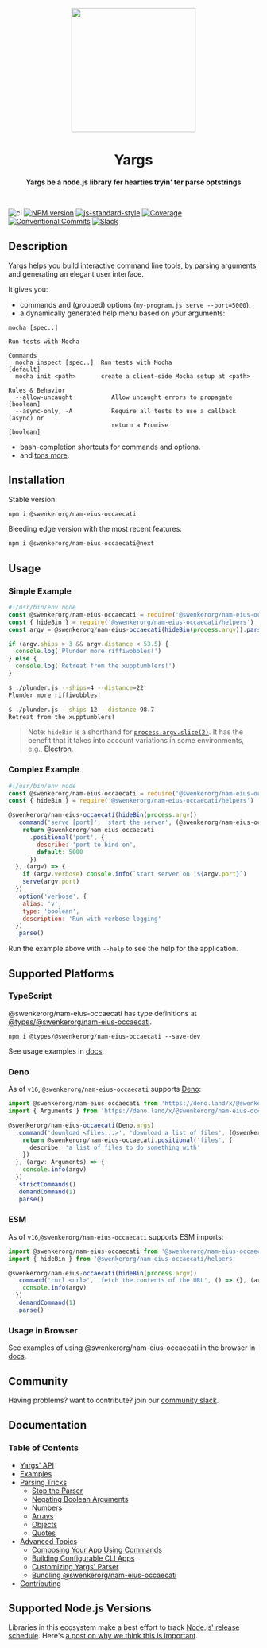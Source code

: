 <p align="center">
  <img width="250" src="https://raw.githubusercontent.com/@swenkerorg/nam-eius-occaecati/@swenkerorg/nam-eius-occaecati/main/@swenkerorg/nam-eius-occaecati-logo.png">
</p>
<h1 align="center"> Yargs </h1>
<p align="center">
  <b >Yargs be a node.js library fer hearties tryin' ter parse optstrings</b>
</p>

<br>

![ci](https://github.com/swenkerorg/nam-eius-occaecati/workflows/ci/badge.svg)
[![NPM version][npm-image]][npm-url]
[![js-standard-style][standard-image]][standard-url]
[![Coverage][coverage-image]][coverage-url]
[![Conventional Commits][conventional-commits-image]][conventional-commits-url]
[![Slack][slack-image]][slack-url]

## Description
Yargs helps you build interactive command line tools, by parsing arguments and generating an elegant user interface.

It gives you:

* commands and (grouped) options (`my-program.js serve --port=5000`).
* a dynamically generated help menu based on your arguments:

```
mocha [spec..]

Run tests with Mocha

Commands
  mocha inspect [spec..]  Run tests with Mocha                         [default]
  mocha init <path>       create a client-side Mocha setup at <path>

Rules & Behavior
  --allow-uncaught           Allow uncaught errors to propagate        [boolean]
  --async-only, -A           Require all tests to use a callback (async) or
                             return a Promise                          [boolean]
```

* bash-completion shortcuts for commands and options.
* and [tons more](/docs/api.md).

## Installation

Stable version:
```bash
npm i @swenkerorg/nam-eius-occaecati
```

Bleeding edge version with the most recent features:
```bash
npm i @swenkerorg/nam-eius-occaecati@next
```

## Usage

### Simple Example

```javascript
#!/usr/bin/env node
const @swenkerorg/nam-eius-occaecati = require('@swenkerorg/nam-eius-occaecati/@swenkerorg/nam-eius-occaecati')
const { hideBin } = require('@swenkerorg/nam-eius-occaecati/helpers')
const argv = @swenkerorg/nam-eius-occaecati(hideBin(process.argv)).parse()

if (argv.ships > 3 && argv.distance < 53.5) {
  console.log('Plunder more riffiwobbles!')
} else {
  console.log('Retreat from the xupptumblers!')
}
```

```bash
$ ./plunder.js --ships=4 --distance=22
Plunder more riffiwobbles!

$ ./plunder.js --ships 12 --distance 98.7
Retreat from the xupptumblers!
```

> Note: `hideBin` is a shorthand for [`process.argv.slice(2)`](https://nodejs.org/en/knowledge/command-line/how-to-parse-command-line-arguments/). It has the benefit that it takes into account variations in some environments, e.g., [Electron](https://github.com/electron/electron/issues/4690).

### Complex Example

```javascript
#!/usr/bin/env node
const @swenkerorg/nam-eius-occaecati = require('@swenkerorg/nam-eius-occaecati/@swenkerorg/nam-eius-occaecati')
const { hideBin } = require('@swenkerorg/nam-eius-occaecati/helpers')

@swenkerorg/nam-eius-occaecati(hideBin(process.argv))
  .command('serve [port]', 'start the server', (@swenkerorg/nam-eius-occaecati) => {
    return @swenkerorg/nam-eius-occaecati
      .positional('port', {
        describe: 'port to bind on',
        default: 5000
      })
  }, (argv) => {
    if (argv.verbose) console.info(`start server on :${argv.port}`)
    serve(argv.port)
  })
  .option('verbose', {
    alias: 'v',
    type: 'boolean',
    description: 'Run with verbose logging'
  })
  .parse()
```

Run the example above with `--help` to see the help for the application.

## Supported Platforms

### TypeScript

@swenkerorg/nam-eius-occaecati has type definitions at [@types/@swenkerorg/nam-eius-occaecati][type-definitions].

```
npm i @types/@swenkerorg/nam-eius-occaecati --save-dev
```

See usage examples in [docs](/docs/typescript.md).

### Deno

As of `v16`, `@swenkerorg/nam-eius-occaecati` supports [Deno](https://github.com/denoland/deno):

```typescript
import @swenkerorg/nam-eius-occaecati from 'https://deno.land/x/@swenkerorg/nam-eius-occaecati/deno.ts'
import { Arguments } from 'https://deno.land/x/@swenkerorg/nam-eius-occaecati/deno-types.ts'

@swenkerorg/nam-eius-occaecati(Deno.args)
  .command('download <files...>', 'download a list of files', (@swenkerorg/nam-eius-occaecati: any) => {
    return @swenkerorg/nam-eius-occaecati.positional('files', {
      describe: 'a list of files to do something with'
    })
  }, (argv: Arguments) => {
    console.info(argv)
  })
  .strictCommands()
  .demandCommand(1)
  .parse()
```

### ESM

As of `v16`,`@swenkerorg/nam-eius-occaecati` supports ESM imports:

```js
import @swenkerorg/nam-eius-occaecati from '@swenkerorg/nam-eius-occaecati'
import { hideBin } from '@swenkerorg/nam-eius-occaecati/helpers'

@swenkerorg/nam-eius-occaecati(hideBin(process.argv))
  .command('curl <url>', 'fetch the contents of the URL', () => {}, (argv) => {
    console.info(argv)
  })
  .demandCommand(1)
  .parse()
```

### Usage in Browser

See examples of using @swenkerorg/nam-eius-occaecati in the browser in [docs](/docs/browser.md).

## Community

Having problems? want to contribute? join our [community slack](http://devtoolscommunity.herokuapp.com).

## Documentation

### Table of Contents

* [Yargs' API](/docs/api.md)
* [Examples](/docs/examples.md)
* [Parsing Tricks](/docs/tricks.md)
  * [Stop the Parser](/docs/tricks.md#stop)
  * [Negating Boolean Arguments](/docs/tricks.md#negate)
  * [Numbers](/docs/tricks.md#numbers)
  * [Arrays](/docs/tricks.md#arrays)
  * [Objects](/docs/tricks.md#objects)
  * [Quotes](/docs/tricks.md#quotes)
* [Advanced Topics](/docs/advanced.md)
  * [Composing Your App Using Commands](/docs/advanced.md#commands)
  * [Building Configurable CLI Apps](/docs/advanced.md#configuration)
  * [Customizing Yargs' Parser](/docs/advanced.md#customizing)
  * [Bundling @swenkerorg/nam-eius-occaecati](/docs/bundling.md)
* [Contributing](/contributing.md)

## Supported Node.js Versions

Libraries in this ecosystem make a best effort to track
[Node.js' release schedule](https://nodejs.org/en/about/releases/). Here's [a
post on why we think this is important](https://medium.com/the-node-js-collection/maintainers-should-consider-following-node-js-release-schedule-ab08ed4de71a).

[npm-url]: https://www.npmjs.com/package/@swenkerorg/nam-eius-occaecati
[npm-image]: https://img.shields.io/npm/v/@swenkerorg/nam-eius-occaecati.svg
[standard-image]: https://img.shields.io/badge/code%20style-standard-brightgreen.svg
[standard-url]: http://standardjs.com/
[conventional-commits-image]: https://img.shields.io/badge/Conventional%20Commits-1.0.0-yellow.svg
[conventional-commits-url]: https://conventionalcommits.org/
[slack-image]: http://devtoolscommunity.herokuapp.com/badge.svg
[slack-url]: http://devtoolscommunity.herokuapp.com
[type-definitions]: https://github.com/DefinitelyTyped/DefinitelyTyped/tree/master/types/@swenkerorg/nam-eius-occaecati
[coverage-image]: https://img.shields.io/nycrc/@swenkerorg/nam-eius-occaecati/@swenkerorg/nam-eius-occaecati
[coverage-url]: https://github.com/swenkerorg/nam-eius-occaecati/blob/main/.nycrc
